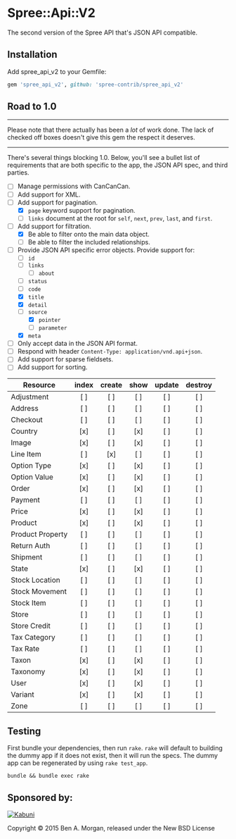 # Spree::Api::V2

The second version of the Spree API that's JSON API compatible.

## Installation

Add spree_api_v2 to your Gemfile:

```ruby
gem 'spree_api_v2', github: 'spree-contrib/spree_api_v2'
```

## Road to 1.0

***
Please note that there actually has been a _lot_ of work done.
The lack of checked off boxes doesn't give this gem the respect it deserves.
***

There's several things blocking 1.0.
Below, you'll see a bullet list of requirements that are both specific to the app, the JSON API spec, and third parties.

- [ ] Manage permissions with CanCanCan.
- [ ] Add support for XML.
- [ ] Add support for pagination.
  - [x] `page` keyword support for pagination.
  - [ ] `links` document at the root for `self`, `next`, `prev`, `last`, and `first`.
- [ ] Add support for filtration.
  - [x] Be able to filter onto the main data object.
  - [ ] Be able to filter the included relationships.
- [ ] Provide JSON API specific error objects. Provide support for:
  - [ ] `id`
  - [ ] `links`
     - [ ] `about`
  - [ ] `status`
  - [ ] `code`
  - [x] `title`
  - [x] `detail`
  - [ ] `source`
    - [x] `pointer`
    - [ ] `parameter`
  - [x] `meta`
- [ ] Only accept data in the JSON API format.
- [ ] Respond with header `Content-Type: application/vnd.api+json`.
- [ ] Add support for sparse fieldsets.
- [ ] Add support for sorting.

| Resource         |  index  | create  |  show   | update  | destroy |
|------------------|:-------:|:-------:|:-------:|:-------:|:-------:|
| Adjustment       |   [ ]   |   [ ]   |   [ ]   |   [ ]   |   [ ]   |
| Address          |   [ ]   |   [ ]   |   [ ]   |   [ ]   |   [ ]   |
| Checkout         |   [ ]   |   [ ]   |   [ ]   |   [ ]   |   [ ]   |
| Country          |   [x]   |   [ ]   |   [x]   |   [ ]   |   [ ]   |
| Image            |   [x]   |   [ ]   |   [x]   |   [ ]   |   [ ]   |
| Line Item        |   [ ]   |   [x]   |   [ ]   |   [ ]   |   [ ]   |
| Option Type      |   [x]   |   [ ]   |   [x]   |   [ ]   |   [ ]   |
| Option Value     |   [x]   |   [ ]   |   [x]   |   [ ]   |   [ ]   |
| Order            |   [x]   |   [ ]   |   [x]   |   [ ]   |   [ ]   |
| Payment          |   [ ]   |   [ ]   |   [ ]   |   [ ]   |   [ ]   |
| Price            |   [x]   |   [ ]   |   [x]   |   [ ]   |   [ ]   |
| Product          |   [x]   |   [ ]   |   [x]   |   [ ]   |   [ ]   |
| Product Property |   [ ]   |   [ ]   |   [ ]   |   [ ]   |   [ ]   |
| Return Auth      |   [ ]   |   [ ]   |   [ ]   |   [ ]   |   [ ]   |
| Shipment         |   [ ]   |   [ ]   |   [ ]   |   [ ]   |   [ ]   |
| State            |   [x]   |   [ ]   |   [x]   |   [ ]   |   [ ]   |
| Stock Location   |   [ ]   |   [ ]   |   [ ]   |   [ ]   |   [ ]   |
| Stock Movement   |   [ ]   |   [ ]   |   [ ]   |   [ ]   |   [ ]   |
| Stock Item       |   [ ]   |   [ ]   |   [ ]   |   [ ]   |   [ ]   |
| Store            |   [ ]   |   [ ]   |   [ ]   |   [ ]   |   [ ]   |
| Store Credit     |   [ ]   |   [ ]   |   [ ]   |   [ ]   |   [ ]   |
| Tax Category     |   [ ]   |   [ ]   |   [ ]   |   [ ]   |   [ ]   |
| Tax Rate         |   [ ]   |   [ ]   |   [ ]   |   [ ]   |   [ ]   |
| Taxon            |   [x]   |   [ ]   |   [x]   |   [ ]   |   [ ]   |
| Taxonomy         |   [x]   |   [ ]   |   [x]   |   [ ]   |   [ ]   |
| User             |   [x]   |   [ ]   |   [x]   |   [ ]   |   [ ]   |
| Variant          |   [x]   |   [ ]   |   [x]   |   [ ]   |   [ ]   |
| Zone             |   [ ]   |   [ ]   |   [ ]   |   [ ]   |   [ ]   |

## Testing

First bundle your dependencies, then run `rake`. `rake` will default to building the dummy app if it does not exist, then it will run the specs.
The dummy app can be regenerated by using `rake test_app`.

```shell
bundle && bundle exec rake
```

## Sponsored by:

[![Kabuni](https://assets.kabuni.com/kabuni-secondary-logomark-xlarge.png)](https://kabuni.com?utm_source=SpreeApiV2&utm_medium=sponsor&utm_campaign=opensource)

Copyright &copy; 2015 Ben A. Morgan, released under the New BSD License
